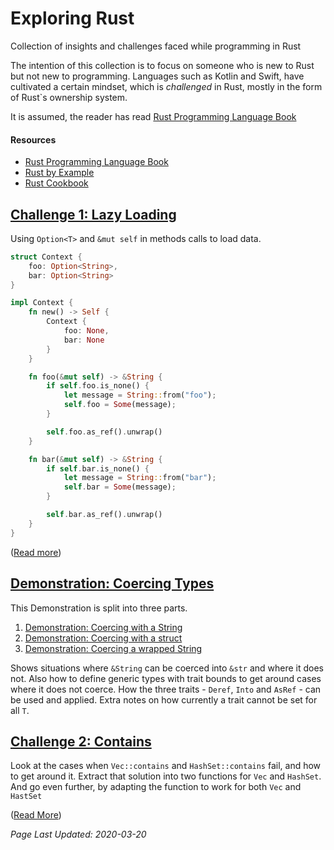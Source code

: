 # Exploring Rust

Collection of insights and challenges faced while programming in Rust

The intention of this collection is to focus on someone who
is new to Rust but not new to programming.
Languages such as Kotlin and Swift,
have cultivated a certain mindset,
which is _challenged_ in Rust,
mostly in the form of Rust`s ownership system.

It is assumed, the reader has read [Rust Programming Language Book](https://doc.rust-lang.org/book/)

#### Resources

 * [Rust Programming Language Book](https://doc.rust-lang.org/book/)
 * [Rust by Example](https://doc.rust-lang.org/stable/rust-by-example/)
 * [Rust Cookbook](https://rust-lang-nursery.github.io/rust-cookbook/intro.html)

## [Challenge 1: Lazy Loading][challenge-lazy-loading]

Using `Option<T>` and `&mut self` in methods calls
to load data.

```rust
struct Context {
    foo: Option<String>,
    bar: Option<String>
}

impl Context {
    fn new() -> Self {
        Context {
            foo: None,
            bar: None
        }
    }

    fn foo(&mut self) -> &String {
        if self.foo.is_none() {
            let message = String::from("foo");
            self.foo = Some(message);
        }

        self.foo.as_ref().unwrap()
    }

    fn bar(&mut self) -> &String {
        if self.bar.is_none() {
            let message = String::from("bar");
            self.bar = Some(message);
        }

        self.bar.as_ref().unwrap()
    }
}
```

([Read more][challenge-lazy-loading])

## [Demonstration: Coercing Types][demonstrate-coercing-types]

This Demonstration is split into three parts.

1. [Demonstration: Coercing with a String][demonstrate-coercing-string]
2. [Demonstration: Coercing with a struct][demonstrate-coercing-struct]
3. [Demonstration: Coercing a wrapped String][demonstrate-coercing-wrapped-string]

Shows situations where `&String` can be coerced into `&str`
and where it does not.
Also how to define generic types with trait bounds
to get around cases where it does not coerce.
How the three traits -
`Deref`, `Into` and `AsRef` -
can be used and applied.
Extra notes on how currently a trait cannot be set for all `T`.

## [Challenge 2: Contains][challenge-contains]

Look at the cases when `Vec::contains` and `HashSet::contains` fail,
and how to get around it.
Extract that solution into two functions
for `Vec` and `HashSet`.
And go even further, by adapting the function
to work for both `Vec` and `HastSet`

([Read More][challenge-contains])


_Page Last Updated: 2020-03-20_


[challenge-lazy-loading]: ./pages/Challenge-Lazy_Loading.md
[challenge-contains]: ./pages/Challenge-Contains.md
[demonstrate-coercing-types]: ./pages/Demonstrate-Coercing_Types.md
[demonstrate-coercing-string]: ./pages/Demonstrate-Coercing_Type/Demonstrate-Coercing_string.md
[demonstrate-coercing-struct]: ./pages/Demonstrate-Coercing_Type/Demonstrate-Coercing_struct.md
[demonstrate-coercing-wrapped-string]: ./pages/Demonstrate-Coercing_Type/Demonstrate-Coercing_wrapped_string.md